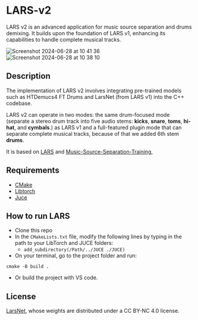 # LARS-v2

LARS v2 is an advanced application for music source separation and drums demixing. It builds upon the foundation of LARS v1, enhancing its capabilities to handle complete musical tracks.

![Screenshot 2024-06-28 at 10 41 36](https://github.com/One1Bit/LARS-v2/assets/45692058/f53014fd-e7c2-4e2c-a6e7-ce220ba1ceca)
![Screenshot 2024-06-28 at 10 38 10](https://github.com/One1Bit/LARS-v2/assets/45692058/864025ae-4801-4231-852e-64f9e9bd6e73)

## Description

The implementation of LARS v2 involves integrating pre-trained models such as HTDemucs4 FT Drums and LarsNet (from LARS v1) into the C++ codebase. 

LARS v2 can operate in two modes: the same drum-focused mode (separate a stereo drum track into five audio stems: **kicks**, **snare**, **toms**, **hi-hat**, and **cymbals**.) as LARS v1 
and a full-featured plugin mode that can separate complete musical tracks, because of that we added 6th stem **drums**.

It is based on [LARS](https://github.com/EdoardoMor/LARS) and [Music-Source-Separation-Training](https://github.com/ZFTurbo/Music-Source-Separation-Training?tab=readme-ov-file), 

## Requirements
* [CMake](https://cmake.org) 
* [Libtorch](https://pytorch.org/get-started/locally/)
* [Juce](https://juce.com)

## How to run LARS

* Clone this repo
* In the `CMakeLists.txt` file, modify the following lines by typing in the path to your LibTorch and JUCE folders:
  * `add_subdirectory(/Path/../JUCE ./JUCE)`
* On your terminal, go to the project folder and run:
```console
cmake -B build .
```
* Or build the project with VS code.

## License
[LarsNet](https://github.com/polimi-ispl/larsnet), whose weights are distributed under a CC BY-NC 4.0 license.
